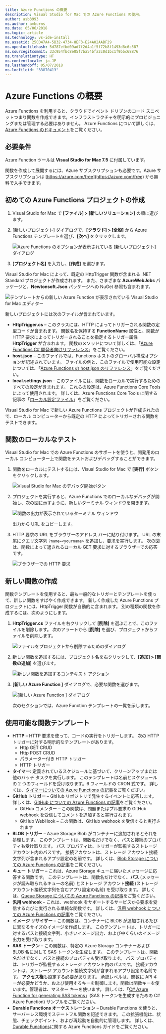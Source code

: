 ```yaml
---
title: Azure Functions の概要
description: Visual Studio for Mac での Azure Functions の使用。
author: asb3993
ms.author: amburns
ms.date: 05/06/2018
ms.topic: article
ms.technology: vs-ide-install
ms.assetid: 25CD47A4-5B32-4734-8EF3-E24A02AABF29
ms.openlocfilehash: 5d787efbd09ad7f2d4a1f5f72b8f1493d8c6c587
ms.sourcegitcommit: 33c954fbc8e05f7ba54bfa2c0d1bc1f9bbc68876
ms.translationtype: HT
ms.contentlocale: ja-JP
ms.lasthandoff: 05/07/2018
ms.locfileid: "33870413"
---
```

# <a name="introduction-to-azure-functions"></a>Azure Functions の概要

Azure Functions を利用すると、クラウドでイベント ドリブンのコード スニペットつまり関数を作成できます。インフラストラクチャを明示的にプロビジョニングまたは管理する必要はありません。 Azure Functions について詳しくは、[Azure Functions のドキュメント](https://docs.microsoft.com/azure/azure-functions/)をご覧ください。

## <a name="requirements"></a>必要条件

Azure Function ツールは **Visual Studio for Mac 7.5** に付属しています。

関数を作成して展開するには、Azure サブスクリプションも必要です。Azure サブスクリプションは [https://azure.com/free](https://azure.com/free) から無料で入手できます。

## <a name="creating-your-first-azure-functions-project"></a>初めての Azure Functions プロジェクトの作成

1. Visual Studio for Mac で **[ファイル] > [新しいソリューション]** の順に選びます。 
2. [新しいプロジェクト] ダイアログで、**[クラウド] > [全般]** から Azure Functions テンプレートを選び、**[次へ]** をクリックします。

    ![Azure Functions のオプションが表示されている [新しいプロジェクト] ダイアログ](media/azure-functions-image1.png)

3. **[プロジェクト名]** を入力し、**[作成]** を選びます。

Visual Studio for Mac によって、既定の HttpTrigger 関数が含まれる .NET Standard プロジェクトが作成されます。 また、さまざまな **AzureWebJobs** パッケージと、**Newtonsoft.Json** パッケージへの NuGet 参照も含まれます。

![テンプレートからの新しい Azure Function が表示されている Visual Studio for Mac エディター](media/azure-functions-newproj.png)

新しいプロジェクトには次のファイルが含まれています。

* **HttpTrigger.cs** – このクラスには、HTTP によってトリガーされる関数の定型コードが含まれます。 関数名を保持する **FunctionName** 属性と、関数が HTTP 要求によってトリガーされることを指定するトリガー属性 **HttpTrigger** が含まれます。 関数のメソッドについて詳しくは、「[Azure Functions C# 開発者向けリファレンス](https://docs.microsoft.com/azure/azure-functions/functions-dotnet-class-library)」をご覧ください。
* **host.json** – このファイルでは、Functions ホストのグローバル構成オプションが記述されています。 ファイルの例と、このファイルで使用可能な設定については、「[Azure Functions の host.json のリファレンス](https://docs.microsoft.com/azure/azure-functions/functions-host-json)」をご覧ください。
* **local.settings.json** – このファイルには、関数をローカルで実行するためのすべての設定が含まれます。 これらの設定は、Azure Functions Core Tools によって使用されます。 詳しくは、Azure Functions Core Tools に関する記事の「[ローカル設定ファイル](https://docs.microsoft.com/en-us/azure/azure-functions/functions-run-local#local-settings-file)」をご覧ください。

Visual Studio for Mac で新しい Azure Functions プロジェクトが作成されたので、ローカル コンピューターから既定の HTTP によってトリガーされる関数をテストできます。

<!--
## Create an Azure storage account

[Describe why this step is necessary and what it does]

1. Log on to your account at [https://portal.azure.com](https://portal.azure.com).
2. Under the **Favorites** section, located on the left of the screen, select **Storage Accounts**:
    ![]()
3. Select **Add** to create a new storage account:
    ![]()
4. Enter a globally unique name for the **Name** and reuse it for the **Resource group**. You can keep all the other items as their default.
    ![]()
5. Click **Create**. It might take a few minutes to create the storage account. You'll get a notification once it has been successfully created.
6. Select the **Go to resource** button from the notification:
    ![]()
-->

## <a name="testing-the-function-locally"></a>関数のローカルなテスト

Visual Studio for Mac での Azure Functions のサポートを使うと、開発用のローカル コンピューター上で関数をテストおよびデバッグすることができます。

1. 関数をローカルにテストするには、Visual Studio for Mac で **[実行]** ボタンをクリックします。

    ![Visual Studio for Mac のデバッグ開始ボタン](media/azure-functions-run.png)

1. プロジェクトを実行すると、Azure Functions でのローカルなデバッグが開始し、次の図に示すように、新しいターミナル ウィンドウを開きます。 

    ![関数の出力が表示されているターミナル ウィンドウ](media/azure-functions-terminal.png) 

    出力から URL をコピーします。

3. HTTP 要求の URL をブラウザーのアドレス バーに貼り付けます。 URL の末尾にクエリ文字列 `?name=<yourname>` を追加し、要求を実行します。 次の図は、関数によって返されるローカル GET 要求に対するブラウザーでの応答です。

    ![ブラウザーでの HTTP 要求](media/azure-functions-httpreq.png)

## <a name="creating-a-new-function"></a>新しい関数の作成

関数テンプレートを使用すると、最も一般的なトリガーとテンプレートを使って、新しい関数をすばやく作成できます。 新しく作成した Azure Functions プロジェクトには、HttpTrigger 関数が自動的に含まれます。 別の種類の関数を作成するには、次のようにします。

1. **HttpTrigger.cs** ファイルを右クリックして **[削除]** を選ぶことで、このファイルを削除します。 次のアラートから **[削除]** を選び、プロジェクトからファイルを削除します。

    ![ファイルをプロジェクトから削除するためのダイアログ](media/azure-functions-remove.png)

2. 新しい関数を追加するには、プロジェクト名を右クリックして、**[追加] > [関数の追加]** を選びます。

    ![新しい関数を追加するコンテキスト アクション](media/azure-functions-addnew.png)

3. **[新しい Azure Function ]** ダイアログで、必要な関数を選びます。

    ![[新しい Azure Function ] ダイアログ](media/azure-functions-newfunction.png)

    次のセクションでは、Azure Function テンプレートの一覧を示します。

## <a name="available-function-templates"></a>使用可能な関数テンプレート

- **HTTP** – HTTP 要求を使って、コードの実行をトリガーします。 次の HTTP トリガーに対する明示的なテンプレートがあります。
    - Http GET CRUD
    - Http POST CRUD
    - パラメーター付き HTTP トリガー
    - HTTP トリガー
- **タイマー**: 定義されているスケジュールに基づいて、クリーンアップまたは他のバッチ タスクを実行します。 このテンプレートは名前とスケジュールの 2 つのフィールドを受け取ります。6 フィールドの CRON 式です。 詳しくは、[タイマーについての Azure Functions の記事](https://docs.microsoft.com/azure/azure-functions/functions-create-scheduled-function)をご覧ください。
- **GitHub トリガー** – GitHub リポジトリで発生するイベントに応答します。 詳しくは、[GitHub についての Azure Functions の記事](https://docs.microsoft.com/azure/azure-functions/functions-create-github-webhook-triggered-function)をご覧ください。
    - GitHub コメンター – この関数は、問題またはプル要求の GitHub webhook を受信してコメントを追加すると実行されます。
    - GitHub WebHook – この関数は、GitHub webhook を受信すると実行されます
- **BLOB トリガー** – Azure Storage Blob がコンテナーに追加されるとそれを処理します。 このテンプレートは、関数名だけでなく、パスと接続のプロパティも受け取ります。 パス プロパティは、トリガーが監視するストレージ アカウント内のパスです。 接続アカウントは、ストレージ アカウント接続文字列が含まれるアプリ設定の名前です。 詳しくは、[Blob Storage についての Azure Functions の記事](https://docs.microsoft.com/azure/azure-functions/functions-create-storage-blob-triggered-function)をご覧ください。
- **キュー トリガー** – これは、Azure Storage キューに届いたメッセージに応答する関数です。 このテンプレートは、関数名だけでなく、**パス** (メッセージが読み取られるキューの名前) とストレージ アカウント**接続** (ストレージ アカウント接続文字列を含むアプリ設定の名前) を受け取ります。 詳しくは、[Queue Storage についての Azure Functions の記事](https://docs.microsoft.com/azure/azure-functions/functions-create-storage-queue-triggered-function)をご覧ください。
- **汎用 webhook** – これは、webhook をサポートするサービスから要求を受信するたびに実行される単純な関数です。 詳しくは、[汎用 webhook についての Azure Functions の記事](https://docs.microsoft.com/azure/azure-functions/functions-create-generic-webhook-triggered-function)をご覧ください。
- **イメージ リサイザー** – この関数は、コンテナーに BLOB が追加されるたびに異なるサイズのイメージを作成します。 このテンプレートは、トリガーに対するパスと接続文字列、小さいイメージ出力、および中くらいのイメージ出力を受け取ります。
- **SAS トークン** – この関数は、特定の Azure Storage コンテナーおよび BLOB 名に対して SAS トークンを生成します。 このテンプレートは、関数名だけでなく、パスと接続のプロパティも受け取ります。 パス プロパティは、トリガーが監視するストレージ アカウント内のパスです。 接続アカウントは、ストレージ アカウント接続文字列が含まれるアプリ設定の名前です。 **アクセス権**も設定する必要があります。 承認レベルは、関数に API キーが必要かどうか、および使用するキーを制御します。関数は関数キーを使います。管理者は、マスター キーを使います。 詳しくは、「[C# Azure Function for generating SAS tokens](https://azure.microsoft.com/resources/samples/functions-dotnet-sas-token/)」(SAS トークンを生成するための C# Azure Function) サンプルをご覧ください。
- **Durable Functions オーケストレーション** – Durable Functions を使うと、サーバーレス環境でステートフル関数を記述できます。 この拡張機能は、状態、チェックポイント、および再起動を自動的に管理します。 詳しくは、[Durable Functions](https://docs.microsoft.com/azure/azure-functions/durable-functions-overview)に関する Azure Functions ガイドをご覧ください。